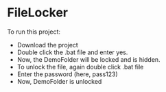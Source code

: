 # FileLocker

To run this project:
- Download the project
- Double click the .bat file and enter yes.
- Now, the DemoFolder will be locked and is hidden.
- To unlock the file, again double click .bat file
- Enter the password (here, pass123)
- Now, DemoFolder is unlocked